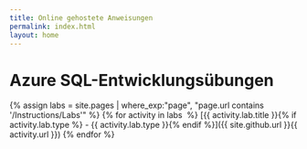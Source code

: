```yaml
---
title: Online gehostete Anweisungen
permalink: index.html
layout: home
---
```


# Azure SQL-Entwicklungsübungen

{% assign labs = site.pages | where_exp:"page", "page.url contains '/Instructions/Labs'" %} {% for activity in labs  %} [{{ activity.lab.title }}{% if activity.lab.type %} - {{ activity.lab.type }}{% endif %}]({{ site.github.url }}{{ activity.url }}) {% endfor %}


